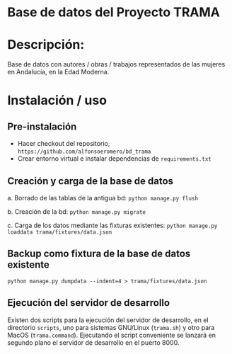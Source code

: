 Base de datos del Proyecto TRAMA
=================================

# Descripción:

Base de datos con autores / obras / trabajos representados de las mujeres en Andalucía, en la Edad Moderna.


# Instalación / uso

## Pre-instalación

- Hacer checkout del repositorio, `https://github.com/alfonsoeromero/bd_trama`
- Crear entorno virtual e instalar dependencias de `requirements.txt`

## Creación y carga de la base de datos

a. Borrado de las tablas de la antigua bd:
`python manage.py flush`

b. Creación de la bd:
`python manage.py migrate`

c. Carga de los datos mediante las fixturas existentes:
`python manage.py loaddata trama/fixtures/data.json`


## Backup como fixtura de la base de datos existente
`python manage.py dumpdata --indent=4 > trama/fixtures/data.json`


## Ejecución del servidor de desarrollo

Existen dos scripts para la ejecución del servidor de desarrollo, en el directorio `scripts`, uno para sistemas GNU/Linux (`trama.sh`) y otro para MacOS (`trama.command`). Ejecutando el script conveniente se lanzará en segundo plano el servidor de desarrollo en el puerto 8000.
